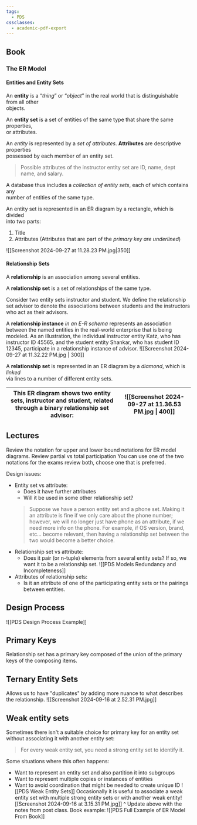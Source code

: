 ```yaml
---
tags:
  - PDS
cssclasses:
  - academic-pdf-export
---
```

## Book

### The ER Model
#### Entities and Entity Sets

An **entity** is a “*thing*” or “*object*” in the real world that is distinguishable from all other  
objects.

An **entity set** is a set of entities of the same type that share the same properties,  
or attributes.

An *entity* is represented by a *set of attributes*. **Attributes** are descriptive properties  
possessed by each member of an entity set.

> Possible attributes of the instructor entity set are ID, name, dept name, and salary.

A database thus includes a *collection of entity sets*, each of which contains any  
number of entities of the same type.

An entity set is represented in an ER diagram by a rectangle, which is divided  
into two parts:
1. Title
2. Attributes (Attributes that are part of the *primary key are underlined*)

![[Screenshot 2024-09-27 at 11.28.23 PM.jpg|350]]

#### Relationship Sets

A **relationship** is an association among several entities.

A **relationship set** is a set of relationships of the same type.

Consider two entity sets instructor and student. We define the relationship set advisor to denote the associations between students and the instructors who act as their advisors.

A **relationship instance** *in an E-R schema* represents an association between the named entities in the real-world enterprise that is being modeled. As an illustration, the individual instructor entity Katz, who has instructor ID 45565, and the student entity Shankar, who has student ID 12345, participate in a relationship instance of advisor. 
![[Screenshot 2024-09-27 at 11.32.22 PM.jpg | 300]]

A **relationship set** is represented in an ER diagram by a *diamond*, which is *linked*  
via lines to a number of different entity sets. 

| This ER diagram shows two entity sets, instructor and student, related through a binary relationship set advisor: | ![[Screenshot 2024-09-27 at 11.36.53 PM.jpg \| 400]] |
| ----------------------------------------------------------------------------------------------------------------- | ---------------------------------------------------- |





## Lectures

Review the notation for upper and lower bound notations for ER model diagrams.
Review partial vs total participation
You can use one of the two notations for the exams review both, choose one that is preferred.


Design issues:
- Entity set vs attribute:
	- Does it have further attributes
	- Will it be used in some other relationship set?
	> Suppose we have a person entity set and a phone set. 
	> Making it an attribute is fine if we only care about the phone number;
	> however, we will no longer just have phone as an attribute, if we need more info on the phone.
	> For example, if OS version, brand, etc... become relevant, 
	> then having a relationship set between the two would become a better choice.
- Relationship set vs attribute:
	- Does it pair (or n-tuple) elements from several entity sets? If so, we want it to be a relationship set.
	![[PDS Models Redundancy and Incompleteness]]
- Attributes of relationship sets:
	- Is it an attribute of one of the participating entity sets or the pairings between entities. 
## Design Process
![[PDS Design Process Example]]
## Primary Keys
Relationship set has a primary key composed of the union of the primary keys of the composing items.

## Ternary Entity Sets
Allows us to have "duplicates" by adding more nuance to what describes the relationship.
![[Screenshot 2024-09-16 at 2.52.31 PM.jpg]]
## Weak entity sets
Sometimes there isn't a suitable choice for primary key for an entity set without associating it with another entity set:

> For every weak entity set, you need a strong entity set to identify it.

Some situations where this often happens:
- Want to represent an entity set and also partition it into subgroups
- Want to represent multiple copies or instances of entities
- Want to avoid coordination that might be needed to create unique ID
![[PDS Weak Entity Sets]]
Occasionally it is useful to associate a weak entity set with multiple strong entity sets or with another weak entity![[Screenshot 2024-09-16 at 3.15.31 PM.jpg]]
^ Update above with the notes from post class.
Book example:
![[PDS Full Example of ER Model From Book]]

